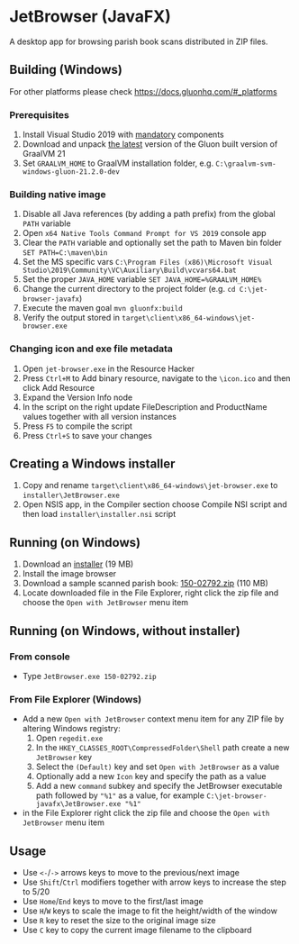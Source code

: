 # JetBrowser (JavaFX)
A desktop app for browsing parish book scans distributed in ZIP files.

## Building (Windows)
For other platforms please check https://docs.gluonhq.com/#_platforms

### Prerequisites
1. Install Visual Studio 2019 with [mandatory](https://docs.gluonhq.com/#platforms_windows) components
2. Download and unpack [the latest](https://github.com/gluonhq/graal/releases/latest) version of the Gluon built 
   version of GraalVM 21
3. Set `GRAALVM_HOME` to GraalVM installation folder, e.g. `C:\graalvm-svm-windows-gluon-21.2.0-dev` 

### Building native image
1. Disable all Java references (by adding a path prefix) from the global `PATH` variable
2. Open `x64 Native Tools Command Prompt for VS 2019` console app
3. Clear the `PATH` variable and optionally set the path to Maven bin folder `SET PATH=C:\maven\bin`
4. Set the MS specific vars `C:\Program Files (x86)\Microsoft Visual Studio\2019\Community\VC\Auxiliary\Build\vcvars64.bat`
5. Set the proper `JAVA_HOME` variable `SET JAVA_HOME=%GRAALVM_HOME%`
6. Change the current directory to the project folder (e.g. `cd C:\jet-browser-javafx`)
7. Execute the maven goal `mvn gluonfx:build`
8. Verify the output stored in `target\client\x86_64-windows\jet-browser.exe`

### Changing icon and exe file metadata
1. Open `jet-browser.exe` in the Resource Hacker
2. Press `Ctrl+M` to Add binary resource, navigate to the `\icon.ico` and then click Add Resource
3. Expand the Version Info node
4. In the script on the right update FileDescription and ProductName values together with all version instances
5. Press `F5` to compile the script
6. Press `Ctrl+S` to save your changes

## Creating a Windows installer
1. Copy and rename `target\client\x86_64-windows\jet-browser.exe` to `installer\JetBrowser.exe`
2. Open NSIS app, in the Compiler section choose Compile NSI script and then load `installer\installer.nsi` script

## Running (on Windows)
1. Download an [installer](https://drifted.in/other/jetbrowser/installer.exe) (19 MB)
2. Install the image browser
3. Download a sample scanned parish book: [150-02792.zip](http://88.146.158.154:8083/150-02792.zip) (110 MB)
4. Locate downloaded file in the File Explorer, right click the zip file and choose the `Open with JetBrowser` menu item

## Running (on Windows, without installer)

### From console
- Type `JetBrowser.exe 150-02792.zip`

### From File Explorer (Windows)
- Add a new `Open with JetBrowser` context menu item for any ZIP file by altering Windows registry:
  1. Open `regedit.exe`
  2. In the `HKEY_CLASSES_ROOT\CompressedFolder\Shell` path create a new `JetBrowser` key 
  3. Select the `(Default)` key and set `Open with JetBrowser` as a value
  4. Optionally add a new `Icon` key and specify the path as a value
  5. Add a new `command` subkey and specify the JetBrowser executable path followed by `"%1"` as a value, 
     for example `C:\jet-browser-javafx\JetBrowser.exe "%1"`
- in the File Explorer right click the zip file and choose the `Open with JetBrowser` menu item

## Usage
- Use `<-`/`->` arrows keys to move to the previous/next image
- Use `Shift`/`Ctrl` modifiers together with arrow keys to increase the step to 5/20  
- Use `Home`/`End` keys to move to the first/last image
- Use `H`/`W` keys to scale the image to fit the height/width of the window
- Use `R` key to reset the size to the original image size
- Use `C` key to copy the current image filename to the clipboard
